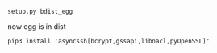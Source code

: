 `setup.py bdist_egg`

now egg is in dist

```
pip3 install 'asyncssh[bcrypt,gssapi,libnacl,pyOpenSSL]'
```